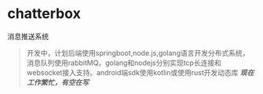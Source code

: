 # chatterbox
消息推送系统
>开发中，计划后端使用springboot,node.js,golang语言开发分布式系统，消息队列使用rabbitMQ。golang和nodejs分别实现tcp长连接和websocket接入支持。android端sdk使用kotlin或使用rust开发动态库
***现在工作繁忙，有空在写***

